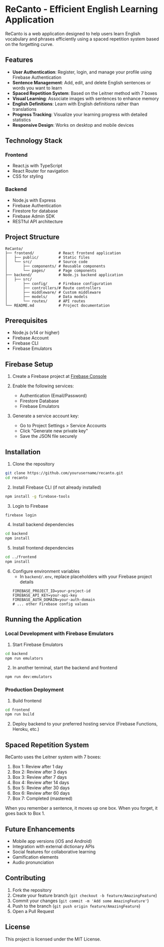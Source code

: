 # ReCanto - Efficient English Learning Application

ReCanto is a web application designed to help users learn English vocabulary and phrases efficiently using a spaced repetition system based on the forgetting curve.

## Features

- **User Authentication**: Register, login, and manage your profile using Firebase Authentication
- **Sentence Management**: Add, edit, and delete English sentences or words you want to learn
- **Spaced Repetition System**: Based on the Leitner method with 7 boxes
- **Visual Learning**: Associate images with sentences to enhance memory
- **English Definitions**: Learn with English definitions rather than translations
- **Progress Tracking**: Visualize your learning progress with detailed statistics
- **Responsive Design**: Works on desktop and mobile devices

## Technology Stack

### Frontend
- React.js with TypeScript
- React Router for navigation
- CSS for styling

### Backend
- Node.js with Express
- Firebase Authentication
- Firestore for database
- Firebase Admin SDK
- RESTful API architecture

## Project Structure

```
ReCanto/
├── frontend/           # React frontend application
│   ├── public/         # Static files
│   └── src/            # Source code
│       ├── components/ # Reusable components
│       └── pages/      # Page components
├── backend/            # Node.js backend application
│   ├── src/
│       ├── config/     # Firebase configuration
│       ├── controllers/# Route controllers
│       ├── middleware/ # Custom middleware
│       ├── models/     # Data models
│       └── routes/     # API routes
└── README.md           # Project documentation
```

## Prerequisites

- Node.js (v14 or higher)
- Firebase Account
- Firebase CLI
- Firebase Emulators

## Firebase Setup

1. Create a Firebase project at [Firebase Console](https://console.firebase.google.com/)

2. Enable the following services:
   - Authentication (Email/Password)
   - Firestore Database
   - Firebase Emulators

3. Generate a service account key:
   - Go to Project Settings > Service Accounts
   - Click "Generate new private key"
   - Save the JSON file securely

## Installation

1. Clone the repository
```bash
git clone https://github.com/yourusername/recanto.git
cd recanto
```

2. Install Firebase CLI (if not already installed)
```bash
npm install -g firebase-tools
```

3. Login to Firebase
```bash
firebase login
```

4. Install backend dependencies
```bash
cd backend
npm install
```

5. Install frontend dependencies
```bash
cd ../frontend
npm install
```

6. Configure environment variables
   - In `backend/.env`, replace placeholders with your Firebase project details
   ```
   FIREBASE_PROJECT_ID=your-project-id
   FIREBASE_API_KEY=your-api-key
   FIREBASE_AUTH_DOMAIN=your-auth-domain
   # ... other Firebase config values
   ```

## Running the Application

### Local Development with Firebase Emulators

1. Start Firebase Emulators
```bash
cd backend
npm run emulators
```

2. In another terminal, start the backend and frontend
```bash
npm run dev:emulators
```

### Production Deployment

1. Build frontend
```bash
cd frontend
npm run build
```

2. Deploy backend to your preferred hosting service (Firebase Functions, Heroku, etc.)

## Spaced Repetition System

ReCanto uses the Leitner system with 7 boxes:

1. Box 1: Review after 1 day
2. Box 2: Review after 3 days
3. Box 3: Review after 7 days
4. Box 4: Review after 14 days
5. Box 5: Review after 30 days
6. Box 6: Review after 60 days
7. Box 7: Completed (mastered)

When you remember a sentence, it moves up one box. When you forget, it goes back to Box 1.

## Future Enhancements

- Mobile app versions (iOS and Android)
- Integration with external dictionary APIs
- Social features for collaborative learning
- Gamification elements
- Audio pronunciation

## Contributing

1. Fork the repository
2. Create your feature branch (`git checkout -b feature/AmazingFeature`)
3. Commit your changes (`git commit -m 'Add some AmazingFeature'`)
4. Push to the branch (`git push origin feature/AmazingFeature`)
5. Open a Pull Request

## License

This project is licensed under the MIT License.
